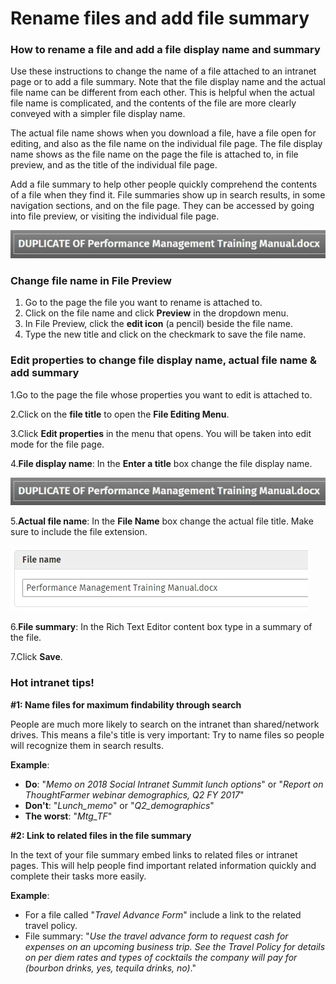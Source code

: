 # Rename files and add file summary

### How to rename a file and add a file display name and summary

Use these instructions to change the name of a file attached to an intranet page or to add a file summary. Note that the file display name and the actual file name can be different from each other. This is helpful when the actual file name is complicated, and the contents of the file are more clearly conveyed with a simpler file display name.  
  
The actual file name shows when you download a file, have a file open for editing, and also as the file name on the individual file page. The file display name shows as the file name on the page the file is attached to, in file preview, and as the title of the individual file page.  
  
Add a file summary to help other people quickly comprehend the contents of a file when they find it. File summaries show up in search results, in some navigation sections, and on the file page. They can be accessed by going into file preview, or visiting the individual file page.

![](../../.gitbook/assets/1%20%2884%29.jpg)



### Change file name in File Preview

1. Go to the page the file you want to rename is attached to.
2. Click on the file name and click **Preview** in the dropdown menu.
3. In File Preview, click the **edit icon** \(a pencil\) beside the file name.
4. Type the new title and click on the checkmark to save the file name.

### Edit properties to change file display name, actual file name & add summary

1.Go to the page the file whose properties you want to edit is attached to.

2.Click on the **file title** to open the **File Editing Menu**.

3.Click **Edit properties** in the menu that opens. You will be taken into edit mode for the file page.

4.**File display name**: In the **Enter a title** box change the file display name.

![](../../.gitbook/assets/1%20%2852%29.jpg)

5.**Actual file name**: In the **File Name** box change the actual file title. Make sure to include the file extension.

![](../../.gitbook/assets/2%20%2863%29.jpg)



6.**File summary**: In the Rich Text Editor content box type in a summary of the file.

7.Click **Save**.

### Hot intranet tips!

**\#1: Name files for maximum findability through search**

People are much more likely to search on the intranet than shared/network drives. This means a file's title is very important: Try to name files so people will recognize them in search results.  
  
**Example**:

* **Do**: "_Memo on 2018 Social Intranet Summit lunch options_" or "_Report on ThoughtFarmer webinar demographics, Q2 FY 2017_"
* **Don't**: "_Lunch\_memo_" or "_Q2\_demographics_"
* **The worst**: "_Mtg\_TF_"

**\#2: Link to related files in the file summary**

In the text of your file summary embed links to related files or intranet pages. This will help people find important related information quickly and complete their tasks more easily.  
  
**Example**:

* For a file called "_Travel Advance Form_" include a link to the related travel policy.
* File summary: "_Use the travel advance form to request cash for expenses on an upcoming business trip. See the Travel Policy for details on per diem rates and types of cocktails the company will pay for \(bourbon drinks, yes, tequila drinks, no\)_."

  


